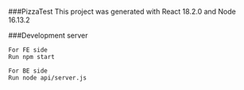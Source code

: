 ###PizzaTest
This project was generated with React 18.2.0 and Node 16.13.2

###Development server

```
For FE side
Run npm start

For BE side
Run node api/server.js
```
